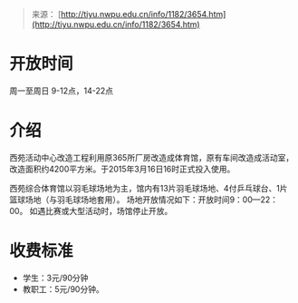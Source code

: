 > 来源： [http://tiyu.nwpu.edu.cn/info/1182/3654.htm](http://tiyu.nwpu.edu.cn/info/1182/3654.htm)


# 开放时间

周一至周日 9-12点，14-22点

# 介绍
西苑活动中心改造工程利用原365所厂房改造成体育馆，原有车间改造成活动室，改造面积约4200平方米。于2015年3月16日16时正式投入使用。 

西苑综合体育馆以羽毛球场地为主，馆内有13片羽毛球场地、4付乒乓球台、1片篮球场地（与羽毛球场地套用）。 场地开放情况如下：开放时间9：00—22：00。 如遇比赛或大型活动时，场馆停止开放。 

# 收费标准 

+ 学生：3元/90分钟
+ 教职工：5元/90分钟。